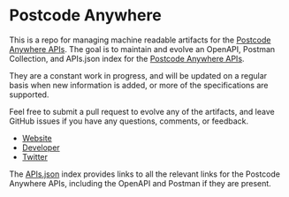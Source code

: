 # Postcode AnywhereThis is a repo for managing machine readable artifacts for the [Postcode Anywhere APIs](http://www.postcodeanywhere.co.uk/). The goal is to maintain and evolve an OpenAPI, Postman Collection, and APIs.json index for the [Postcode Anywhere APIs](http://www.postcodeanywhere.co.uk/).They are a constant work in progress, and will be updated on a regular basis when new information is added, or more of the specifications are supported.Feel free to submit a pull request to evolve any of the artifacts, and leave GitHub issues if you have any questions, comments, or feedback.- [Website](http://www.postcodeanywhere.co.uk/)- [Developer](http://www.postcodeanywhere.co.uk/)- [Twitter](https://twitter.com/pca_plus)The [APIs.json](https://github.com/api-evangelist/postcode-anywhere/blob/master/apis.json) index provides links to all the relevant links for the Postcode Anywhere APIs, including the OpenAPI and Postman if they are present.